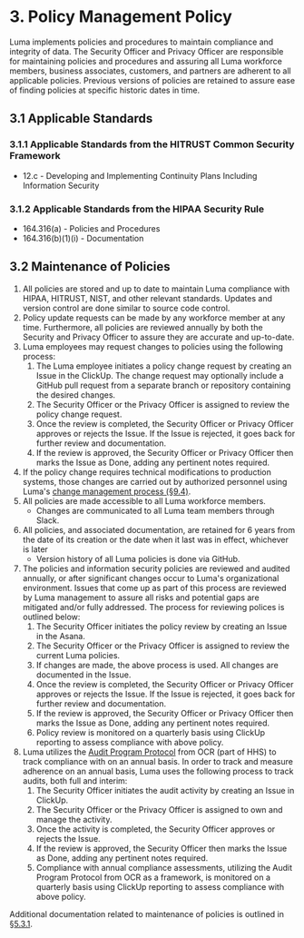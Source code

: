# 3. Policy Management Policy

Luma implements policies and procedures to maintain compliance and integrity of data. The Security Officer and Privacy Officer are responsible for maintaining policies and procedures and assuring all Luma workforce members, business associates, customers, and partners are adherent to all applicable policies. Previous versions of policies are retained to assure ease of finding policies at specific historic dates in time.

## 3.1 Applicable Standards

### 3.1.1 Applicable Standards from the HITRUST Common Security Framework

* 12.c - Developing and Implementing Continuity Plans Including Information Security

### 3.1.2 Applicable Standards from the HIPAA Security Rule

* 164.316(a) - Policies and Procedures
* 164.316(b)(1)(i) - Documentation

## 3.2 Maintenance of Policies

1. All policies are stored and up to date to maintain Luma compliance with HIPAA, HITRUST, NIST, and other relevant standards. Updates and version control are done similar to source code control.
2. Policy update requests can be made by any workforce member at any time. Furthermore, all policies are reviewed annually by both the Security and Privacy Officer to assure they are accurate and up-to-date.
3.  Luma employees may request changes to policies using the following process:
    1. The Luma employee initiates a policy change request by creating an Issue in the ClickUp. The change request may optionally include a GitHub pull request from a separate branch or repository containing the desired changes.
    1. The Security Officer or the Privacy Officer is assigned to review the policy change request.
    1. Once the review is completed, the Security Officer or Privacy Officer approves or rejects the Issue. If the Issue is rejected, it goes back for further review and documentation.
    1. If the review is approved, the Security Officer or Privacy Officer then marks the Issue as Done, adding any pertinent notes required.
  5. If the policy change requires technical modifications to production systems, those changes are carried out by authorized personnel using Luma's [change management process (§9.4)](09-configuration_management_policy.html#94-changing-existing-systems).
4. All policies are made accessible to all Luma workforce members.
   * Changes are communicated to all Luma team members through Slack.
5. All policies, and associated documentation, are retained for 6 years from the date of its creation or the date when it last was in effect, whichever is later
   * Version history of all Luma policies is done via GitHub.
6.  The policies and information security policies are reviewed and audited annually, or after significant changes occur to Luma's organizational environment. Issues that come up as part of this process are reviewed by Luma management to assure all risks and potential gaps are mitigated and/or fully addressed. The process for reviewing polices is outlined below:
    1. The Security Officer initiates the policy review by creating an Issue in the Asana.
    1. The Security Officer or the Privacy Officer is assigned to review the current Luma policies.
    1. If changes are made, the above process is used. All changes are documented in the Issue.
    1. Once the review is completed, the Security Officer or Privacy Officer approves or rejects the Issue. If the Issue is rejected, it goes back for further review and documentation.
    1. If the review is approved, the Security Officer or Privacy Officer then marks the Issue as Done, adding any pertinent notes required.
    1. Policy review is monitored on a quarterly basis using ClickUp reporting to assess compliance with above policy.
7. Luma utilizes the [Audit Program Protocol](http://www.hhs.gov/ocr/privacy/hipaa/enforcement/audit/protocol.html) from OCR (part of HHS) to track compliance with on an annual basis. In order to track and measure adherence on an annual basis, Luma uses the following process to track audits, both full and interim:
   1. The Security Officer initiates the audit activity by creating an Issue in ClickUp.
   1. The Security Officer or the Privacy Officer is assigned to own and manage the activity.
   1. Once the activity is completed, the Security Officer approves or rejects the Issue.
   1. If the review is approved, the Security Officer then marks the Issue as Done, adding any pertinent notes required.
   1. Compliance with annual compliance assessments, utilizing the Audit Program Protocol from OCR as a framework, is monitored on a quarterly basis using ClickUp reporting to assess compliance with above policy.

Additional documentation related to maintenance of policies is outlined in [§5.3.1](05-roles_policy.html#53-security-officer).
